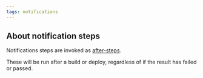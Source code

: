 ```yaml
---
tags: notifications
---
```


## About notification steps

Notifications steps are invoked as [after-steps](/docs/steps/after-steps.html).

These will be run after a build or deploy, regardless of if the result has
failed or passed.
